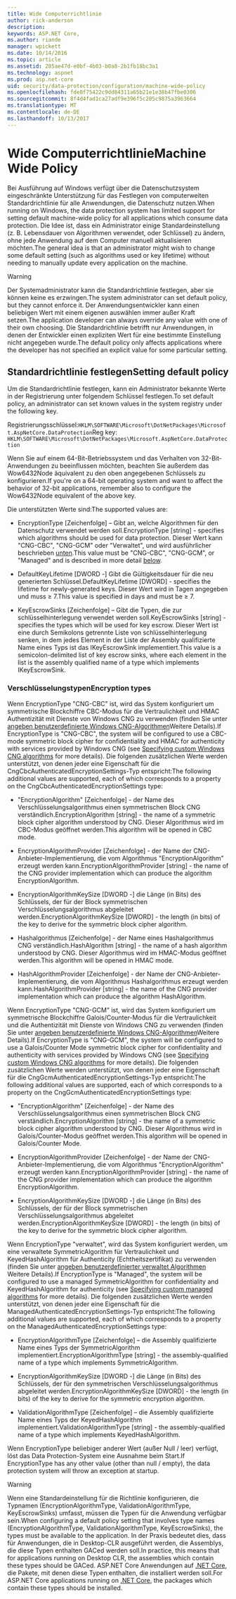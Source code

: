 ```yaml
---
title: Wide Computerrichtlinie
author: rick-anderson
description: 
keywords: ASP.NET Core,
ms.author: riande
manager: wpickett
ms.date: 10/14/2016
ms.topic: article
ms.assetid: 285ae47d-e0bf-4b03-b0a8-2b1fb18bc3a1
ms.technology: aspnet
ms.prod: asp.net-core
uid: security/data-protection/configuration/machine-wide-policy
ms.openlocfilehash: fde8f75422c9dd84311a65b21e1e38b47fbe0306
ms.sourcegitcommit: 8f4d4fad1ca27adf9e396f5c205c9875a3963664
ms.translationtype: MT
ms.contentlocale: de-DE
ms.lasthandoff: 10/13/2017
---
```

# <a name="machine-wide-policy"></a><span data-ttu-id="ff1b1-103">Wide Computerrichtlinie</span><span class="sxs-lookup"><span data-stu-id="ff1b1-103">Machine Wide Policy</span></span>

<a name="data-protection-configuration-machinewidepolicy"></a>

<span data-ttu-id="ff1b1-104">Bei Ausführung auf Windows verfügt über die Datenschutzsystem eingeschränkte Unterstützung für das Festlegen von computerweiten Standardrichtlinie für alle Anwendungen, die Datenschutz nutzen.</span><span class="sxs-lookup"><span data-stu-id="ff1b1-104">When running on Windows, the data protection system has limited support for setting default machine-wide policy for all applications which consume data protection.</span></span> <span data-ttu-id="ff1b1-105">Die Idee ist, dass ein Administrator einige Standardeinstellung (z. B. Lebensdauer von Algorithmen verwendet, oder Schlüssel) zu ändern, ohne jede Anwendung auf dem Computer manuell aktualisieren möchten.</span><span class="sxs-lookup"><span data-stu-id="ff1b1-105">The general idea is that an administrator might wish to change some default setting (such as algorithms used or key lifetime) without needing to manually update every application on the machine.</span></span>

>[!WARNING]
> <span data-ttu-id="ff1b1-106">Der Systemadministrator kann die Standardrichtlinie festlegen, aber sie können keine es erzwingen.</span><span class="sxs-lookup"><span data-stu-id="ff1b1-106">The system administrator can set default policy, but they cannot enforce it.</span></span> <span data-ttu-id="ff1b1-107">Der Anwendungsentwickler kann einen beliebigen Wert mit einem eigenen auswählen immer außer Kraft setzen.</span><span class="sxs-lookup"><span data-stu-id="ff1b1-107">The application developer can always override any value with one of their own choosing.</span></span> <span data-ttu-id="ff1b1-108">Die Standardrichtlinie betrifft nur Anwendungen, in denen der Entwickler einen expliziten Wert für eine bestimmte Einstellung nicht angegeben wurde.</span><span class="sxs-lookup"><span data-stu-id="ff1b1-108">The default policy only affects applications where the developer has not specified an explicit value for some particular setting.</span></span>

## <a name="setting-default-policy"></a><span data-ttu-id="ff1b1-109">Standardrichtlinie festlegen</span><span class="sxs-lookup"><span data-stu-id="ff1b1-109">Setting default policy</span></span>

<span data-ttu-id="ff1b1-110">Um die Standardrichtlinie festlegen, kann ein Administrator bekannte Werte in der Registrierung unter folgendem Schlüssel festlegen.</span><span class="sxs-lookup"><span data-stu-id="ff1b1-110">To set default policy, an administrator can set known values in the system registry under the following key.</span></span>

<span data-ttu-id="ff1b1-111">Registrierungsschlüssel:`HKLM\SOFTWARE\Microsoft\DotNetPackages\Microsoft.AspNetCore.DataProtection`</span><span class="sxs-lookup"><span data-stu-id="ff1b1-111">Reg key: `HKLM\SOFTWARE\Microsoft\DotNetPackages\Microsoft.AspNetCore.DataProtection`</span></span>

<span data-ttu-id="ff1b1-112">Wenn Sie auf einem 64-Bit-Betriebssystem und das Verhalten von 32-Bit-Anwendungen zu beeinflussen möchten, beachten Sie außerdem das Wow6432Node äquivalent zu den oben angegebenen Schlüssels zu konfigurieren.</span><span class="sxs-lookup"><span data-stu-id="ff1b1-112">If you're on a 64-bit operating system and want to affect the behavior of 32-bit applications, remember also to configure the Wow6432Node equivalent of the above key.</span></span>

<span data-ttu-id="ff1b1-113">Die unterstützten Werte sind:</span><span class="sxs-lookup"><span data-stu-id="ff1b1-113">The supported values are:</span></span>

* <span data-ttu-id="ff1b1-114">EncryptionType [Zeichenfolge] – Gibt an, welche Algorithmen für den Datenschutz verwendet werden soll.</span><span class="sxs-lookup"><span data-stu-id="ff1b1-114">EncryptionType [string] - specifies which algorithms should be used for data protection.</span></span> <span data-ttu-id="ff1b1-115">Dieser Wert kann "CNG-CBC", "CNG-GCM" oder "Verwaltet", und wird ausführlicher beschrieben [unten](#data-protection-encryption-types).</span><span class="sxs-lookup"><span data-stu-id="ff1b1-115">This value must be "CNG-CBC", "CNG-GCM", or "Managed" and is described in more detail [below](#data-protection-encryption-types).</span></span>

* <span data-ttu-id="ff1b1-116">DefaultKeyLifetime [DWORD -] Gibt die Gültigkeitsdauer für die neu generierten Schlüssel.</span><span class="sxs-lookup"><span data-stu-id="ff1b1-116">DefaultKeyLifetime [DWORD] - specifies the lifetime for newly-generated keys.</span></span> <span data-ttu-id="ff1b1-117">Dieser Wert wird in Tagen angegeben und muss ≥ 7.</span><span class="sxs-lookup"><span data-stu-id="ff1b1-117">This value is specified in days and must be ≥ 7.</span></span>

* <span data-ttu-id="ff1b1-118">KeyEscrowSinks [Zeichenfolge] – Gibt die Typen, die zur schlüsselhinterlegung verwendet werden soll.</span><span class="sxs-lookup"><span data-stu-id="ff1b1-118">KeyEscrowSinks [string] - specifies the types which will be used for key escrow.</span></span> <span data-ttu-id="ff1b1-119">Dieser Wert ist eine durch Semikolons getrennte Liste von schlüsselhinterlegung senken, in dem jedes Element in der Liste der Assembly qualifizierte Name eines Typs ist das IKeyEscrowSink implementiert.</span><span class="sxs-lookup"><span data-stu-id="ff1b1-119">This value is a semicolon-delimited list of key escrow sinks, where each element in the list is the assembly qualified name of a type which implements IKeyEscrowSink.</span></span>

<a name="data-protection-encryption-types"></a>

### <a name="encryption-types"></a><span data-ttu-id="ff1b1-120">Verschlüsselungstypen</span><span class="sxs-lookup"><span data-stu-id="ff1b1-120">Encryption types</span></span>

<span data-ttu-id="ff1b1-121">Wenn EncryptionType "CNG-CBC" ist, wird das System konfiguriert um symmetrische Blockchiffre CBC-Modus für die Vertraulichkeit und HMAC Authentizität mit Dienste von Windows CNG zu verwenden (finden Sie unter [angeben benutzerdefinierte Windows CNG-Algorithmen](overview.md#data-protection-changing-algorithms-cng)Weitere Details).</span><span class="sxs-lookup"><span data-stu-id="ff1b1-121">If EncryptionType is "CNG-CBC", the system will be configured to use a CBC-mode symmetric block cipher for confidentiality and HMAC for authenticity with services provided by Windows CNG (see [Specifying custom Windows CNG algorithms](overview.md#data-protection-changing-algorithms-cng) for more details).</span></span> <span data-ttu-id="ff1b1-122">Die folgenden zusätzlichen Werte werden unterstützt, von denen jeder eine Eigenschaft für die CngCbcAuthenticatedEncryptionSettings-Typ entspricht:</span><span class="sxs-lookup"><span data-stu-id="ff1b1-122">The following additional values are supported, each of which corresponds to a property on the CngCbcAuthenticatedEncryptionSettings type:</span></span>

* <span data-ttu-id="ff1b1-123">"EncryptionAlgorithm" [Zeichenfolge] - der Name des Verschlüsselungsalgorithmus einen symmetrischen Block CNG verständlich.</span><span class="sxs-lookup"><span data-stu-id="ff1b1-123">EncryptionAlgorithm [string] - the name of a symmetric block cipher algorithm understood by CNG.</span></span> <span data-ttu-id="ff1b1-124">Dieser Algorithmus wird im CBC-Modus geöffnet werden.</span><span class="sxs-lookup"><span data-stu-id="ff1b1-124">This algorithm will be opened in CBC mode.</span></span>

* <span data-ttu-id="ff1b1-125">EncryptionAlgorithmProvider [Zeichenfolge] - der Name der CNG-Anbieter-Implementierung, die vom Algorithmus "EncryptionAlgorithm" erzeugt werden kann.</span><span class="sxs-lookup"><span data-stu-id="ff1b1-125">EncryptionAlgorithmProvider [string] - the name of the CNG provider implementation which can produce the algorithm EncryptionAlgorithm.</span></span>

* <span data-ttu-id="ff1b1-126">EncryptionAlgorithmKeySize [DWORD -] die Länge (in Bits) des Schlüssels, der für der Block symmetrischen Verschlüsselungsalgorithmus abgeleitet werden.</span><span class="sxs-lookup"><span data-stu-id="ff1b1-126">EncryptionAlgorithmKeySize [DWORD] - the length (in bits) of the key to derive for the symmetric block cipher algorithm.</span></span>

* <span data-ttu-id="ff1b1-127">Hashalgorithmus [Zeichenfolge] - der Name eines Hashalgorithmus CNG verständlich.</span><span class="sxs-lookup"><span data-stu-id="ff1b1-127">HashAlgorithm [string] - the name of a hash algorithm understood by CNG.</span></span> <span data-ttu-id="ff1b1-128">Dieser Algorithmus wird im HMAC-Modus geöffnet werden.</span><span class="sxs-lookup"><span data-stu-id="ff1b1-128">This algorithm will be opened in HMAC mode.</span></span>

* <span data-ttu-id="ff1b1-129">HashAlgorithmProvider [Zeichenfolge] - der Name der CNG-Anbieter-Implementierung, die vom Algorithmus Hashalgorithmus erzeugt werden kann.</span><span class="sxs-lookup"><span data-stu-id="ff1b1-129">HashAlgorithmProvider [string] - the name of the CNG provider implementation which can produce the algorithm HashAlgorithm.</span></span>

<span data-ttu-id="ff1b1-130">Wenn EncryptionType "CNG-GCM" ist, wird das System konfiguriert um symmetrische Blockchiffre Galois/Counter-Modus für die Vertraulichkeit und die Authentizität mit Dienste von Windows CNG zu verwenden (finden Sie unter [angeben benutzerdefinierte Windows CNG-Algorithmen](overview.md#data-protection-changing-algorithms-cng)Weitere Details).</span><span class="sxs-lookup"><span data-stu-id="ff1b1-130">If EncryptionType is "CNG-GCM", the system will be configured to use a Galois/Counter Mode symmetric block cipher for confidentiality and authenticity with services provided by Windows CNG (see [Specifying custom Windows CNG algorithms](overview.md#data-protection-changing-algorithms-cng) for more details).</span></span> <span data-ttu-id="ff1b1-131">Die folgenden zusätzlichen Werte werden unterstützt, von denen jeder eine Eigenschaft für die CngGcmAuthenticatedEncryptionSettings-Typ entspricht:</span><span class="sxs-lookup"><span data-stu-id="ff1b1-131">The following additional values are supported, each of which corresponds to a property on the CngGcmAuthenticatedEncryptionSettings type:</span></span>

* <span data-ttu-id="ff1b1-132">"EncryptionAlgorithm" [Zeichenfolge] - der Name des Verschlüsselungsalgorithmus einen symmetrischen Block CNG verständlich.</span><span class="sxs-lookup"><span data-stu-id="ff1b1-132">EncryptionAlgorithm [string] - the name of a symmetric block cipher algorithm understood by CNG.</span></span> <span data-ttu-id="ff1b1-133">Dieser Algorithmus wird in Galois/Counter-Modus geöffnet werden.</span><span class="sxs-lookup"><span data-stu-id="ff1b1-133">This algorithm will be opened in Galois/Counter Mode.</span></span>

* <span data-ttu-id="ff1b1-134">EncryptionAlgorithmProvider [Zeichenfolge] - der Name der CNG-Anbieter-Implementierung, die vom Algorithmus "EncryptionAlgorithm" erzeugt werden kann.</span><span class="sxs-lookup"><span data-stu-id="ff1b1-134">EncryptionAlgorithmProvider [string] - the name of the CNG provider implementation which can produce the algorithm EncryptionAlgorithm.</span></span>

* <span data-ttu-id="ff1b1-135">EncryptionAlgorithmKeySize [DWORD -] die Länge (in Bits) des Schlüssels, der für der Block symmetrischen Verschlüsselungsalgorithmus abgeleitet werden.</span><span class="sxs-lookup"><span data-stu-id="ff1b1-135">EncryptionAlgorithmKeySize [DWORD] - the length (in bits) of the key to derive for the symmetric block cipher algorithm.</span></span>

<span data-ttu-id="ff1b1-136">Wenn EncryptionType "verwaltet", wird das System konfiguriert werden, um eine verwaltete SymmetricAlgorithm für Vertraulichkeit und KeyedHashAlgorithm für Authenticity (Echtheitszertifikat) zu verwenden (finden Sie unter [angeben benutzerdefinierter verwaltet Algorithmen](overview.md#data-protection-changing-algorithms-custom-managed) Weitere Details).</span><span class="sxs-lookup"><span data-stu-id="ff1b1-136">If EncryptionType is "Managed", the system will be configured to use a managed SymmetricAlgorithm for confidentiality and KeyedHashAlgorithm for authenticity (see [Specifying custom managed algorithms](overview.md#data-protection-changing-algorithms-custom-managed) for more details).</span></span> <span data-ttu-id="ff1b1-137">Die folgenden zusätzlichen Werte werden unterstützt, von denen jeder eine Eigenschaft für die ManagedAuthenticatedEncryptionSettings-Typ entspricht:</span><span class="sxs-lookup"><span data-stu-id="ff1b1-137">The following additional values are supported, each of which corresponds to a property on the ManagedAuthenticatedEncryptionSettings type:</span></span>

* <span data-ttu-id="ff1b1-138">EncryptionAlgorithmType [Zeichenfolge] – die Assembly qualifizierte Name eines Typs der SymmetricAlgorithm implementiert.</span><span class="sxs-lookup"><span data-stu-id="ff1b1-138">EncryptionAlgorithmType [string] - the assembly-qualified name of a type which implements SymmetricAlgorithm.</span></span>

* <span data-ttu-id="ff1b1-139">EncryptionAlgorithmKeySize [DWORD -] die Länge (in Bits) des Schlüssels, der für den symmetrischen Verschlüsselungsalgorithmus abgeleitet werden.</span><span class="sxs-lookup"><span data-stu-id="ff1b1-139">EncryptionAlgorithmKeySize [DWORD] - the length (in bits) of the key to derive for the symmetric encryption algorithm.</span></span>

* <span data-ttu-id="ff1b1-140">ValidationAlgorithmType [Zeichenfolge] – die Assembly qualifizierte Name eines Typs der KeyedHashAlgorithm implementiert.</span><span class="sxs-lookup"><span data-stu-id="ff1b1-140">ValidationAlgorithmType [string] - the assembly-qualified name of a type which implements KeyedHashAlgorithm.</span></span>

<span data-ttu-id="ff1b1-141">Wenn EncryptionType beliebiger anderer Wert (außer Null / leer) verfügt, löst das Data Protection-System eine Ausnahme beim Start.</span><span class="sxs-lookup"><span data-stu-id="ff1b1-141">If EncryptionType has any other value (other than null / empty), the data protection system will throw an exception at startup.</span></span>

>[!WARNING]
> <span data-ttu-id="ff1b1-142">Wenn eine Standardeinstellung für die Richtlinie konfigurieren, die Typnamen (EncryptionAlgorithmType, ValidationAlgorithmType, KeyEscrowSinks) umfasst, müssen die Typen für die Anwendung verfügbar sein.</span><span class="sxs-lookup"><span data-stu-id="ff1b1-142">When configuring a default policy setting that involves type names (EncryptionAlgorithmType, ValidationAlgorithmType, KeyEscrowSinks), the types must be available to the application.</span></span> <span data-ttu-id="ff1b1-143">In der Praxis bedeutet dies, dass für Anwendungen, die in Desktop-CLR ausgeführt werden, die Assemblys, die diese Typen enthalten GACed werden soll.</span><span class="sxs-lookup"><span data-stu-id="ff1b1-143">In practice, this means that for applications running on Desktop CLR, the assemblies which contain these types should be GACed.</span></span> <span data-ttu-id="ff1b1-144">ASP.NET Core Anwendungen auf [.NET Core](https://www.microsoft.com/net/core), die Pakete, mit denen diese Typen enthalten, die installiert werden soll.</span><span class="sxs-lookup"><span data-stu-id="ff1b1-144">For ASP.NET Core applications running on [.NET Core](https://www.microsoft.com/net/core), the packages which contain these types should be installed.</span></span>
